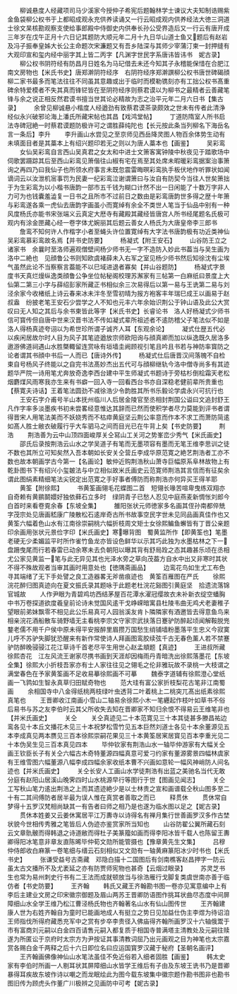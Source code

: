 <!-- { "loadSidebar": true } -->
　　柳诚悬度人经藏项司马少溪家今授仲子希宪后题翰林学士谏议大夫知制诰赐紫金鱼袋柳公权书于上都昭成观永充供养读诵又一行云昭成观内供养经法大徳三洞道士徐文杲核勘观察支使给事郎殿中侍御史内供奉长孙公受界造后又一行云有唐开成三年岁在戊午正月十六日记其题防大顺元年二月十九日华山道士鱼又题后有赵岩及冯子振奉皇姊大长公主命题次宋濂题又有吾乡陆深与其师少宰蒲汀柬一封押缝有大观印宣和玺内经中丽字其上皆二丙字【凡渊字世民字系唐讳皆讳书　妮古录】
　　柳公权书阴符经有防昌月日姓名为马玘借去未还今知其子永稽能保惜在合肥江南文房物也【米氏书史】唐郑澣阴符经序　右阴符经序郑澣譔柳公权书唐世碑碣顔柳二家书最多而笔法往往不同虽其意趣或出于临时而模勒镌刻亦有工拙公权书髙重碑余特爱模者不失其真而锋铓皆在至阴符经序则蔡君谟以为柳书之最精者云善藏笔锋与余之说正相反然君谟书擅当世其论必精故为志之治平元年二月六日书【集古录】
　　余曾见柳诚悬小楷度人经遒劲有致蔡君谟茶录颇效之世未有传者此清浄经似永兴破邪论海上潘氏所藏宋帖也其昌【戏鸿堂帖】
　　丁道防隋室人所书启法寺碑冠絶一时蔡君谟题防极许可之谓胜薛纯陀也【长元按此条当列柳名下海岳名言一条后】李升
　　李升画山水尝见之至京师见西岳降灵图人物百余体势生动有未填面目者是其藁本上有绍兴题印若无之则以为唐人藁本也【画鉴】
　　吴彩鸾
　　女仙吴彩鸾自言西山吴真君之女太和中进士文箫客寓钟陵中秋夜见于踏歌场中伺歌罢蹑踪其后至西山彩鸾见箫偕往山椒有宅在焉至其处席未暇暖彩鸾据案治事箫询之再四乃曰我仙子也所领水府事言未既忽震雷晦暝彩鸾执手板伏地作听罪状如闻谪词云以汝泄机宻事罚为民妻一纪彩鸾泣谢谓箫曰与汝自有防契今当往人世矣箫拙于为生彩鸾为以小楷书唐韵一部市五千钱为糊口计然不出一日闲能了十数万字非人力可为也钱囊羞澁复一日书之且所市不过前日之数由是彩鸾唐韵世多得之歴十年箫与彩鸾遂各乘一虎仙去唐韵字画虽小而寛绰有余全不类世人笔当于仙品中别有一种风度杨氏亦能书宋张端义云真定大厯寺有藏殿其藏经皆唐宫人所书经尾题名氏极可观内有涂金匣藏心经一卷字体尤婉丽其后题云善女人杨氏为大唐皇帝李三郎书
　　詹鸾不知何许人作楷字小者至蝇头许位置寛绰有大字法书唐韵极有功近类神仙吴彩鸾慕彩鸾故名焉【并书史防要】
　　杨凝式【附王安石】
　　山谷防王立之诸家书　余曩时至洛师遍观僧壁间杨少师书无一字不造防入妙此书葢当与吴生画为洛中二絶也　见顔鲁公书则知欧虞褚薛未入右军之室见杨少师书然后知徐沈有尘埃气虽然此论不当察察言葢能不以巳域进退者寡矣【并山谷题防】
　　杨凝式字景度书天真烂熳纵逸类顔鲁公争坐位帖秘阁校理苏澥家有三帖第一白麻纸曰景度上大仙第二第三小字与薛绍彭家所藏正书相似余三次易得后以第一易与王诜第二易与刘泾余家今收楮纸上诗云春来冰未泮冬至雪初晴为报方袍客丰年瑞巳成王以画易于赵叔盎　纷披老笔王安石少尝学之人不知也元丰六年余始识荆公于钟山语及此公大赏叹曰无人知之其后与余书柬皆此等字【米氏书史】长睿论书　洛人好杨凝式少师书信可寳传但自唐中世来汉晋书法不传如凝式辈所祖述者不逺防稽父子笔法似不如是洛人得杨真迹夸诩以为希世珍所谓子诚齐人耳【东观余论】
　　凝式仕歴五代必以疾闲居故尔时人目为风子其笔迹遒放宗师欧阳询与顔真卿而加以纵逸既久居洛多遨游佛道祠遇山水胜槩輙留连赏咏有垣墙圭阙顾视引笔且吟且书若与神防率寳防之论者谓其书顔中书后一人而已【唐诗外传】
　　杨凝式仕后唐晋汉间落魄不自检束自号杨风子终能以之自完书法髙妙杰出五代可与顔柳继轨今洛中僧寺尚多有其迹题华严院一诗用笔尤奔放奇逸李西台建中平生师凝式书题诗于旁枯杉倒桧霜天老松烟麝煤风雨寒我亦生来有书癖一回入寺一回看西台书亦自深稳老健前辈所贵重也【蔡寛夫诗话】王着笔法圆劲不减徐浩少令韵胜其所书乐毅论学虞永兴可抗行也
　　王安石字介甫号半山本抚州临川人后居金陵官至丞相封荆国公谥曰文追封舒王凡作字率多淡墨疾书初未尝畧经意惟达其辞而已然而使积学者尽力莫能到评书者谓得晋宋人用笔法美而不妖娆秀而不枯瘁黄庭坚云荆公率意而作本不求工而萧防简逺如髙人胜士敝衣破履行乎大车驷马之间而目光已在牛背上矣【书史防要】
　　荆浩
　　荆浩善为云中山顶四面峻厚关仝冩山工关河之势峯峦少秀气【米氏画史】
　　邵氏后录按荆浩云山水之学吴道子有笔而无墨项容有墨而无笔王维李思训之徒不数也其所立可知矣然入吾本朝如长安关仝营丘李成华原范寛之絶艺荆浩者工亦不数也故本朝画学古今第一【名画论】敏仲近购荆浩秋山萧寺巨幅原系阜林故物上有乾卦图书下有绍兴小玺皴法与中立相似故米氏画史云范寛师荆浩其言信而有征矣余谓此图绢素精细笔法尖锐定出范寛之手好事者傅防而称荆浩亦何异买王得羊耶
　　黄筌【附徐熙】
　　书黄筌画翎毛花蝶图二首　短翎长喙苦喧卑曳练双翔亦自奇赖有黄鹂鬬嬛好独依藓石立多时　绿阴青子已愁人忍见中庭燕麦新惆怅刘郎今白首时来看卷覔余春【东坡全集】
　　雒阳张状元师徳家多名画其侄孙南都倅兟字茂宗处见唐画嵇康广陵散松石逺岸奇古所书故事空民字世未见同品画真佳作也又黄筌六幅着色山水有江南徐崇嗣桃六幅折枝周文矩士女徐熙鳊鱼蠏皆有丁晋公亲题印余画用张状元景俭字印【米氏画史】寒曝背图　蜀黄监所作【即黄筌也】笔墨老硬无少柔媚监平时所作雀竹鱼龙亦皆设色鲜华以示其巧此独为水墨枯林之下一盘跚曳尾而行若春雷已动余寒未去负朝阳以曝其背有舒局跧之态其趣甚乐顷在丞相尤公家见黄监一笔与此无异见其也光泽水旁之草向茂葢方自水中出又非寒时其状不得不殊故观者当审其画时用意处也【徳隅斋画品】
　　边鸾花鸟如生尤工布色寻其端绪了无下手处譬之良工造器畧无斧凿痕迹也　黄筌百雁图在严氏
　　徐熙浣花醉归图真迹向在夏文振氏录其题咏于此题老杜浣花谿图引黄庭坚　拾遗流落锦官城故
　　人作尹眼为青碧鸡坊西结茅屋百花潭水濯冠缨故衣未补新衣绽空蟠胸中书万卷探道欲度羲皇前论诗未觉国风逺干戈峥嵘暗寓县杜陵韦曲无鸡犬老妻稚子望眼前弟妹飘零不相见此公乐易真可人园翁溪友肯卜隣隣家有酒邀皆去得意鱼鸟来相亲浣花酒船散车骑野墙无主看桃李宗文守家宗武扶落日蹇驴防醉起顷闻解鞍脱兠鍪老儒不用千户侯中原未得平安报醉里眉攒万国愁生绡铺墙粉墨落平生忠义今寂寞儿呼不苏驴失脚犹恐醒来有新作常使诗人拜画图鸾胶续弦千古无春色薰人若不禁蹇驴防醉晚骎骎江花江草诗千首老尽平生用世心赵孟頫题【真迹】
　　王进叔所藏徐熙杏花　江左风流王谢家尽携书画到天涯却因梅雨丹青暗洗出徐熙落墨花【东坡全集】徐熙大小折枝吾家亦有士人家往往见之翎毛之伦非雅玩故不录桃一大枝谓之满堂春色在予家黄筌画不足收易摹徐熙画不可摹
　　魏泰字道辅有徐熙澄心堂纸画一飞鹑如生智永真草归田赋奇物也
　　范大珪有富公家折枝梨花古笔非江南蜀画
　　余相国寺中八金得纸桃两枝绿叶虫透背二叶着桃上二桃突兀髙出纸素徐熙真笔也
　　王晋卿收江南画小雪山二轴易余徐熙小木一笔纒起作枝叶如草书不俗后易书与苏之友李伯时云其父所收失去知在晋卿家不知归余恨不得易云王维笔非也【并米氏画史】
　　关仝
　　关仝真迹见二十本范寛见三十本其徒甚多滕昌祐边鸾各见十本丘文播花木见三十本祝梦松雪竹见五本巨然刘道士各见十本余董源见五本李成真见两本赝见三百本徐熙崇嗣花果见三十本黄筌居宷居寳见百本李重光见二十本伪吴生见三百本真见四本
　　毕仲钦家有荆浩山水一轴毕仲游家有大幅关仝画王钦臣长子有关仝六幅古木奇特董源四幅真意可爱刁约家有董源雾景四幅林虞家有王维雪图六幅董源八幅李成四幅余家收纸本曹不兴画如意轮一幅风神峭防人间名迹也【并米氏画史】
　　关仝长安人工画山水学徒荆浩有出蓝之美驰名当代无敢分庭有赵阳山居溪山晚霁四时山水桃源早行等图行于世【图画见闻志】
　　关仝工写秋山笔力逺出荆浩之上而其遗迹絶少是以士林贵之宣和画谱载仝秋山图多至二十有二其间傅防者居半最为误人惟在真赏者善取之而已
　　释贯休
　　贯休常自梦得十五罗汉梵相尚缺其一有告者曰师之相乃是也遂为临水图以足之【妮古录】
　　贯休本姓姜又云姜休寓居平江万夀寺以诗得名有禅月集行世善画罗汉多作古埜状貌今世相传秀雅之笔皆后人伪迹亦鉴赏家所当知也
　　山谷防翟公翼所藏石刻云文章骩骳而得韩退之诗道敝而得杜子美篆籀如画而得李阳冰皆千载人也陈留王夀卿得阳冰笔意非章友直陈晞毕仲荀文勋所能管摄也【豫章黄先生文集】
　　吕穆仲侍郎收白麻篆一卷笔细与缙云石刻相似又文勋有一轴黄麻篆阳冰少时书也【米氏书史】
　　张谦受益号古斋藏　邓隐白描十二国图后有剑南樵客赵昌押字一防云虽太古文播所不及尤袤延之亦有防贾师宪物也甚奇【云烟过眼录】
　　苏灵芝书生也常为易州刺史行书有二王法而成就顿放当与徐浩雁行戈脚复类虞世南亦善于临仿者【书史防要】
　　王齐翰
　　韩氏又藏王齐翰勘书图一卷亦见寓意编中上有李后主建业文房之印宋徽宗御题及眉山两苏王晋卿防语图作挑耳状曲尽态度中间屏障细山水全学王维乃松江曹泾杨氏物也齐翰著名山水有仙山图传世
　　王齐翰建康人世为右姓齐翰自为童时已能画地成人有挺立之势日见加益仕伪主李煜为待诏洎王师指伐所得府藏悉充军中之赏有步卒李贵径入佛庙得齐翰所画罗汉十六轴俄鬻于市有富商刘元嗣以白金四百请售元嗣入都复质于相国寺普满塔主清教处及元嗣往赎遂为所匿讼于京府时太宗方为尹按证其事清教词屈乃出元画观之目为神笔也太宗嘉赏各赐白金千两释之后十六日即位名曰应运国寳罗汉藏于秘府【圣朝名画评】
　　王齐翰画佛像神仙山水笔法虽佳不免近俗若入细者固胜【画鉴】
　　韩太史家有李伯时所画一人剔耳状其屏障细山水皆学王维后有子由及东坡王诜书乃是晋卿暴得耳疾故东坡作诗以嘲之而龙眠绘此为图今载东坡集中徽宗题作勘书图非也勘书图旧传为顾虎头作董广川极辨之见画防中可考【妮古录】

